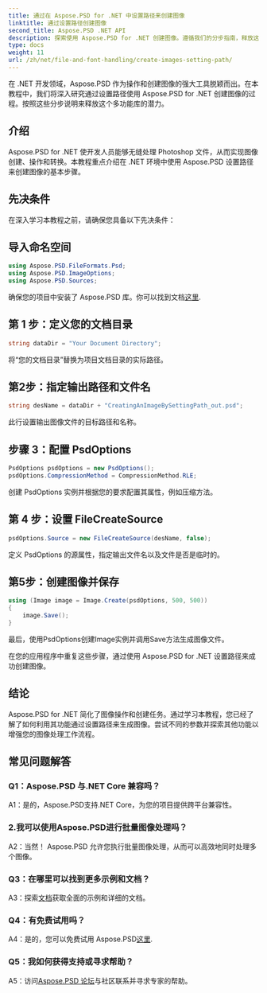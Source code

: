 ```yaml
---
title: 通过在 Aspose.PSD for .NET 中设置路径来创建图像
linktitle: 通过设置路径创建图像
second_title: Aspose.PSD .NET API
description: 探索使用 Aspose.PSD for .NET 创建图像。遵循我们的分步指南，释放这个强大库的潜力。
type: docs
weight: 11
url: /zh/net/file-and-font-handling/create-images-setting-path/
---
```

在 .NET 开发领域，Aspose.PSD 作为操作和创建图像的强大工具脱颖而出。在本教程中，我们将深入研究通过设置路径使用 Aspose.PSD for .NET 创建图像的过程。按照这些分步说明来释放这个多功能库的潜力。

## 介绍

Aspose.PSD for .NET 使开发人员能够无缝处理 Photoshop 文件，从而实现图像创建、操作和转换。本教程重点介绍在 .NET 环境中使用 Aspose.PSD 设置路径来创建图像的基本步骤。

## 先决条件

在深入学习本教程之前，请确保您具备以下先决条件：

## 导入命名空间

```csharp
using Aspose.PSD.FileFormats.Psd;
using Aspose.PSD.ImageOptions;
using Aspose.PSD.Sources;
```

确保您的项目中安装了 Aspose.PSD 库。你可以找到文档[这里](https://reference.aspose.com/psd/net/).

## 第 1 步：定义您的文档目录

```csharp
string dataDir = "Your Document Directory";
```

将“您的文档目录”替换为项目文档目录的实际路径。

## 第2步：指定输出路径和文件名

```csharp
string desName = dataDir + "CreatingAnImageBySettingPath_out.psd";
```

此行设置输出图像文件的目标路径和名称。

## 步骤 3：配置 PsdOptions

```csharp
PsdOptions psdOptions = new PsdOptions();
psdOptions.CompressionMethod = CompressionMethod.RLE;
```

创建 PsdOptions 实例并根据您的要求配置其属性，例如压缩方法。

## 第 4 步：设置 FileCreateSource

```csharp
psdOptions.Source = new FileCreateSource(desName, false);
```

定义 PsdOptions 的源属性，指定输出文件名以及文件是否是临时的。

## 第5步：创建图像并保存

```csharp
using (Image image = Image.Create(psdOptions, 500, 500))
{
    image.Save();
}
```

最后，使用PsdOptions创建Image实例并调用Save方法生成图像文件。

在您的应用程序中重复这些步骤，通过使用 Aspose.PSD for .NET 设置路径来成功创建图像。

## 结论

Aspose.PSD for .NET 简化了图像操作和创建任务。通过学习本教程，您已经了解了如何利用其功能通过设置路径来生成图像。尝试不同的参数并探索其他功能以增强您的图像处理工作流程。

## 常见问题解答

### Q1：Aspose.PSD 与.NET Core 兼容吗？

A1：是的，Aspose.PSD支持.NET Core，为您的项目提供跨平台兼容性。

### 2.我可以使用Aspose.PSD进行批量图像处理吗？

A2：当然！ Aspose.PSD 允许您执行批量图像处理，从而可以高效地同时处理多个图像。

### Q3：在哪里可以找到更多示例和文档？

 A3：探索[文档](https://reference.aspose.com/psd/net/)获取全面的示例和详细的文档。

### Q4：有免费试用吗？

 A4：是的，您可以免费试用 Aspose.PSD[这里](https://releases.aspose.com/).

### Q5：我如何获得支持或寻求帮助？

 A5：访问[Aspose.PSD 论坛](https://forum.aspose.com/c/psd/34)与社区联系并寻求专家的帮助。